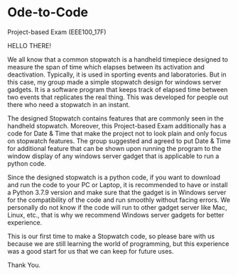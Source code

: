 # Ode-to-Code
Project-based Exam (EEE100_17F)

HELLO THERE!

We all know that a common stopwatch is a handheld timepiece designed to measure the span of time which elapses between its activation and deactivation. Typically, it is used in sporting events and laboratories. But in this case, my group made a simple stopwatch design for windows server gadgets. It is a software program that keeps track of elapsed time between two events that replicates the real thing. This was developed for people out there who need a stopwatch in an instant.

The designed Stopwatch contains features that are commonly seen in the handheld stopwatch. Moreover, this Project-based Exam additionally has a code for Date & Time that make the project not to look plain and only focus on stopwatch features. The group suggested and agreed to put Date & Time for additional feature that can be shown upon running the program to the window display of any windows server gadget that is applicable to run a python code.

Since the designed stopwatch is a python code, if you want to download and run the code to your PC or Laptop, it is recommended to have or install a Python 3.7.9 version and make sure that the gadget is in Windows server for the compatibility of the code and run smoothly without facing errors. We personally do not know if the code will run to other gadget server like Mac, Linux, etc., that is why we recommend Windows server gadgets for better experience.

This is our first time to make a Stopwatch code, so please bare with us because we are still learning the world of programming, but this experience was a good start for us that we can keep for future uses.

Thank You.
